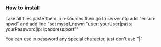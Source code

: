 ### How to install

Take all files paste them in resources then go to server.cfg add "ensure npwd" and add line "set mysql_npwm "user: yourUser|pass: yourPassword|ip: ipaddress:port""

You can use in password any special character, just don't use "|"
